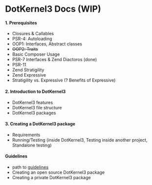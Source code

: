 # DotKernel3 Docs (WIP)
#### 1. Prerequisites
 * Closures & Callables
 * PSR-4: Autoloading
 * OOP1: Interfaces, Abstract classes
 * ~~OOP2: Traits~~
 * Basic Composer Usage
 * PSR-7 Interfaces & Zend Diactoros (done)
 * PSR-11
 * Zend Stratigility
 * Zend Expressive
 * Stratigility vs. Expressive (? Benefits of Expressive)

#### 2. Introduction to DotKernel3
* DotKernel3 features
* DotKernel3 file structure
* DotKernel3 packages

#### 3. Creating a DotKernel3 package
* Requirements
* Running/Testing (inside DotKernel3, Testing inside another project, Standalone testing)


#### Guidelines
* path to [guidelines](./Guidelines)
* Creating an open source DotKernel3 package
* Creating a private DotKernel3 package
